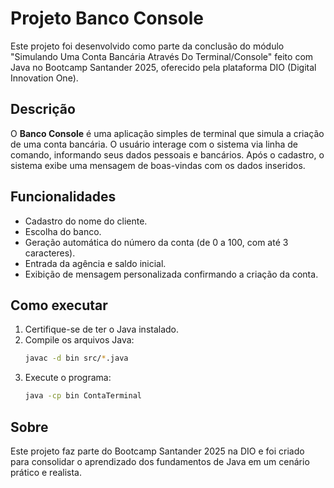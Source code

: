 # Projeto Banco Console

Este projeto foi desenvolvido como parte da conclusão do módulo "Simulando Uma Conta Bancária Através Do Terminal/Console" feito com Java no Bootcamp Santander 2025, oferecido pela plataforma DIO (Digital Innovation One).

## Descrição

O **Banco Console** é uma aplicação simples de terminal que simula a criação de uma conta bancária. O usuário interage com o sistema via linha de comando, informando seus dados pessoais e bancários. Após o cadastro, o sistema exibe uma mensagem de boas-vindas com os dados inseridos.

## Funcionalidades

- Cadastro do nome do cliente.
- Escolha do banco.
- Geração automática do número da conta (de 0 a 100, com até 3 caracteres).
- Entrada da agência e saldo inicial.
- Exibição de mensagem personalizada confirmando a criação da conta.

## Como executar

1. Certifique-se de ter o Java instalado.
2. Compile os arquivos Java:
   ```sh
   javac -d bin src/*.java
   ```
3. Execute o programa:
   ```sh
   java -cp bin ContaTerminal
   ```

## Sobre

Este projeto faz parte do Bootcamp Santander 2025 na DIO e foi criado para consolidar o aprendizado dos fundamentos de Java em um cenário prático e realista.
